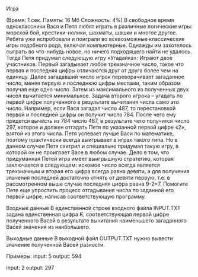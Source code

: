 Игра

(Время: 1 сек. Память: 16 Мб Сложность: 4%)
В свободное время одноклассники Вася и Петя любят играть в различные логические игры: морской бой, крестики-нолики, шахматы, шашки и многое другое. Ребята уже испробовали и поиграли во всевозможные классические игры подобного рода, включая компьютерные. Однажды им захотелось сыграть во что-нибудь новое, но ничего подходящего найти не удалось. Тогда Петя придумал следующую игру «Угадайка»: Играют двое участников. Первый загадывает любое трехзначное число, такое что первая и последняя цифры отличаются друг от друга более чем на единицу. Далее загадавший число игрок переворачивает загаданное число, меняя первую и последнюю цифры местами, таким образом получая еще одно число. Затем из максимального из полученных двух чисел вычитается минимальное. Задача второго игрока – угадать по первой цифре полученного в результате вычитания числа само это число. Например, если Вася загадал число 487, то перестановкой первой и последней цифры он получит число 784. После чего ему придется вычесть из 784 число 487, в результате чего получится число 297, которое и должен отгадать Петя по указанной первой цифре «2», взятой из этого числа. Петя успевает лучше Васи по математике, поэтому практически всегда выигрывает в играх такого типа. Но в данном случае Петя схитрил и специально придумал такую игру, в которой он не проиграет Васе в любом случае. Дело в том, что придуманная Петей игра имеет выигрышную стратегию, которая заключается в следующем: искомое число всегда является трехзначным и вторая его цифра всегда равна девяти, а для получения значения последней достаточно отнять от девяти первую, т.е. в рассмотренном выше случае последняя цифра равна 9-2=7. Помогите Пете еще упростить процесс отгадывания числа по заданной его первой цифре, написав соответствующую программу.

Входные данные
В единственной строке входного файла INPUT.TXT задана единственная цифра К, соответствующая первой цифре полученного Васей в результате вычитания наименьшего загаданного Васей значения из наибольшего.

Выходные данные
В выходной файл OUTPUT.TXT нужно вывести значение полученной Васей разности.

Примеры:
input: 5
output: 594

input: 2
output: 297